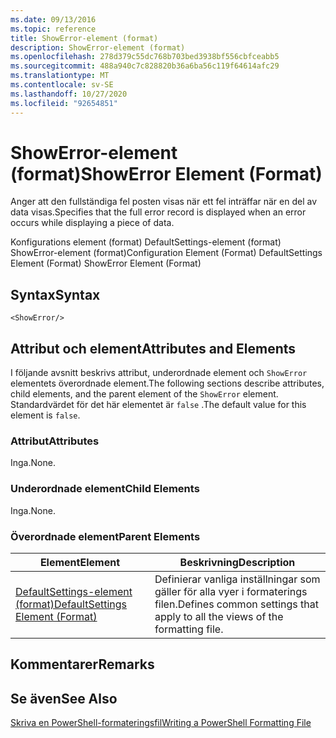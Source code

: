 ```yaml
---
ms.date: 09/13/2016
ms.topic: reference
title: ShowError-element (format)
description: ShowError-element (format)
ms.openlocfilehash: 278d379c55dc768b703bed3938bf556cbfceabb5
ms.sourcegitcommit: 488a940c7c828820b36a6ba56c119f64614afc29
ms.translationtype: MT
ms.contentlocale: sv-SE
ms.lasthandoff: 10/27/2020
ms.locfileid: "92654851"
---
```

# <a name="showerror-element-format"></a><span data-ttu-id="a2bf3-103">ShowError-element (format)</span><span class="sxs-lookup"><span data-stu-id="a2bf3-103">ShowError Element (Format)</span></span>

<span data-ttu-id="a2bf3-104">Anger att den fullständiga fel posten visas när ett fel inträffar när en del av data visas.</span><span class="sxs-lookup"><span data-stu-id="a2bf3-104">Specifies that the full error record is displayed when an error occurs while displaying a piece of data.</span></span>

<span data-ttu-id="a2bf3-105">Konfigurations element (format) DefaultSettings-element (format) ShowError-element (format)</span><span class="sxs-lookup"><span data-stu-id="a2bf3-105">Configuration Element (Format) DefaultSettings Element (Format) ShowError Element (Format)</span></span>

## <a name="syntax"></a><span data-ttu-id="a2bf3-106">Syntax</span><span class="sxs-lookup"><span data-stu-id="a2bf3-106">Syntax</span></span>

```scr
<ShowError/>
```

## <a name="attributes-and-elements"></a><span data-ttu-id="a2bf3-107">Attribut och element</span><span class="sxs-lookup"><span data-stu-id="a2bf3-107">Attributes and Elements</span></span>

<span data-ttu-id="a2bf3-108">I följande avsnitt beskrivs attribut, underordnade element och `ShowError` elementets överordnade element.</span><span class="sxs-lookup"><span data-stu-id="a2bf3-108">The following sections describe attributes, child elements, and the parent element of the `ShowError` element.</span></span> <span data-ttu-id="a2bf3-109">Standardvärdet för det här elementet är `false` .</span><span class="sxs-lookup"><span data-stu-id="a2bf3-109">The default value for this element is `false`.</span></span>

### <a name="attributes"></a><span data-ttu-id="a2bf3-110">Attribut</span><span class="sxs-lookup"><span data-stu-id="a2bf3-110">Attributes</span></span>

<span data-ttu-id="a2bf3-111">Inga.</span><span class="sxs-lookup"><span data-stu-id="a2bf3-111">None.</span></span>

### <a name="child-elements"></a><span data-ttu-id="a2bf3-112">Underordnade element</span><span class="sxs-lookup"><span data-stu-id="a2bf3-112">Child Elements</span></span>

<span data-ttu-id="a2bf3-113">Inga.</span><span class="sxs-lookup"><span data-stu-id="a2bf3-113">None.</span></span>

### <a name="parent-elements"></a><span data-ttu-id="a2bf3-114">Överordnade element</span><span class="sxs-lookup"><span data-stu-id="a2bf3-114">Parent Elements</span></span>

|<span data-ttu-id="a2bf3-115">Element</span><span class="sxs-lookup"><span data-stu-id="a2bf3-115">Element</span></span>|<span data-ttu-id="a2bf3-116">Beskrivning</span><span class="sxs-lookup"><span data-stu-id="a2bf3-116">Description</span></span>|
|-------------|-----------------|
|[<span data-ttu-id="a2bf3-117">DefaultSettings-element (format)</span><span class="sxs-lookup"><span data-stu-id="a2bf3-117">DefaultSettings Element (Format)</span></span>](./defaultsettings-element-format.md)|<span data-ttu-id="a2bf3-118">Definierar vanliga inställningar som gäller för alla vyer i formaterings filen.</span><span class="sxs-lookup"><span data-stu-id="a2bf3-118">Defines common settings that apply to all the views of the formatting file.</span></span>|

## <a name="remarks"></a><span data-ttu-id="a2bf3-119">Kommentarer</span><span class="sxs-lookup"><span data-stu-id="a2bf3-119">Remarks</span></span>

## <a name="see-also"></a><span data-ttu-id="a2bf3-120">Se även</span><span class="sxs-lookup"><span data-stu-id="a2bf3-120">See Also</span></span>

[<span data-ttu-id="a2bf3-121">Skriva en PowerShell-formateringsfil</span><span class="sxs-lookup"><span data-stu-id="a2bf3-121">Writing a PowerShell Formatting File</span></span>](./writing-a-powershell-formatting-file.md)
